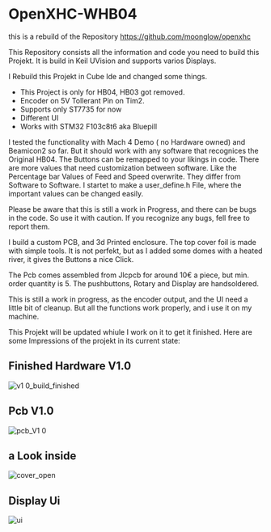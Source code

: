 # OpenXHC-WHB04


this is a rebuild of the Repository https://github.com/moonglow/openxhc 

This Repository consists all the information and code you need to build this Projekt. It is build in Keil UVision and supports varios Displays.

I Rebuild this Projekt in Cube Ide and changed some things.
- This Project is only for HB04, HB03 got removed.
- Encoder on 5V Tollerant Pin on Tim2.
- Supports only ST7735 for now
- Different UI
- Works with STM32 F103c8t6 aka Bluepill

I tested the functionality with Mach 4 Demo ( no Hardware owned) and Beamicon2 so far. But it should work with any software that recognices the Original HB04.
The Buttons can be remapped to your likings in code. There are more values that need customization between software. Like the Percentage bar Values of Feed and Speed overwrite. 
They differ from Software to Software. I startet to make a user_define.h File, where the important values can be changed easily.

Please be aware that this is still a work in Progress, and there can be bugs in the code. So use it with caution. If you recognize any bugs, fell free to report them.


I build a custom PCB, and 3d Printed enclosure. 
The top cover foil is made with simple tools. It is not perfekt, but as I added some domes with a heated river, it gives the Buttons a nice Click.

The Pcb comes assembled from Jlcpcb for around 10€ a piece, but min. order quantity is 5.
The pushbuttons, Rotary and Display are handsoldered.

This is still a work in progress, as the encoder output, and the UI need a little bit of cleanup.
But all the functions work properly, and i use it on my machine.

This Projekt will be updated whiule I work on it to get it finished.
Here are some Impressions of the projekt in its current state:

## Finished Hardware V1.0
![v1 0_build_finished](https://github.com/user-attachments/assets/1b9d413c-b84d-428c-9bd9-02228abece8d)

## Pcb V1.0
![pcb_V1 0](https://github.com/user-attachments/assets/5d2cdaf9-2615-4f56-9971-138232a727e2)

## a Look inside
![cover_open](https://github.com/user-attachments/assets/40c11b59-10a0-4417-a93a-418ff70080a0)

## Display Ui
![ui](https://github.com/user-attachments/assets/c57479b0-7ce7-49dd-b0fe-c94b38cec598)


